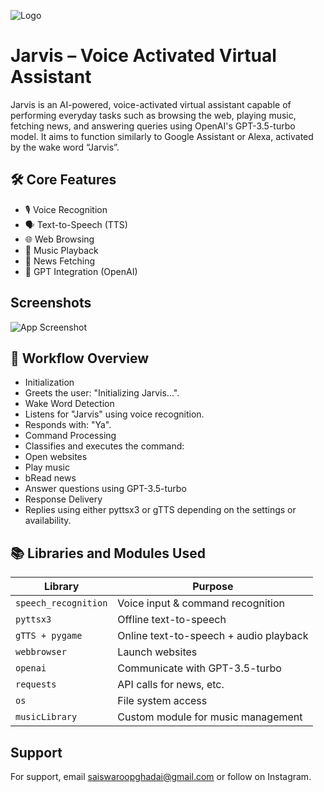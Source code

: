 
![Logo](https://dev-to-uploads.s3.amazonaws.com/uploads/articles/th5xamgrr6se0x5ro4g6.png)


# Jarvis – Voice Activated Virtual Assistant

Jarvis is an AI-powered, voice-activated virtual assistant capable of performing everyday tasks such as browsing the web, playing music, fetching news, and answering queries using OpenAI's GPT-3.5-turbo model. It aims to function similarly to Google Assistant or Alexa, activated by the wake word “Jarvis”.






## 🛠️ Core Features

- 🎙️ Voice Recognition
- 🗣️ Text-to-Speech (TTS)
- 🌐 Web Browsing
- 🎵 Music Playback
- 📰 News Fetching
- 🧠 GPT Integration (OpenAI)


## Screenshots

![App Screenshot](https://via.placeholder.com/468x300?text=App+Screenshot+Here)


## 🔁 Workflow Overview

- Initialization
- Greets the user: "Initializing Jarvis...".
- Wake Word Detection
- Listens for "Jarvis" using voice recognition.
- Responds with: "Ya".
- Command Processing
- Classifies and executes the command:
- Open websites
- Play music
- bRead news
- Answer questions using GPT-3.5-turbo
- Response Delivery
- Replies using either pyttsx3 or gTTS depending on the settings or availability.




## 📚 Libraries and Modules Used

| Library              | Purpose                                |
| -------------------- | -------------------------------------- |
| `speech_recognition` | Voice input & command recognition      |
| `pyttsx3`            | Offline text-to-speech                 |
| `gTTS + pygame`      | Online text-to-speech + audio playback |
| `webbrowser`         | Launch websites                        |
| `openai`             | Communicate with GPT-3.5-turbo         |
| `requests`           | API calls for news, etc.               |
| `os`                 | File system access                     |
| `musicLibrary`       | Custom module for music management     |



## Support

For support, email saiswaroopghadai@gmail.com or follow on Instagram.

